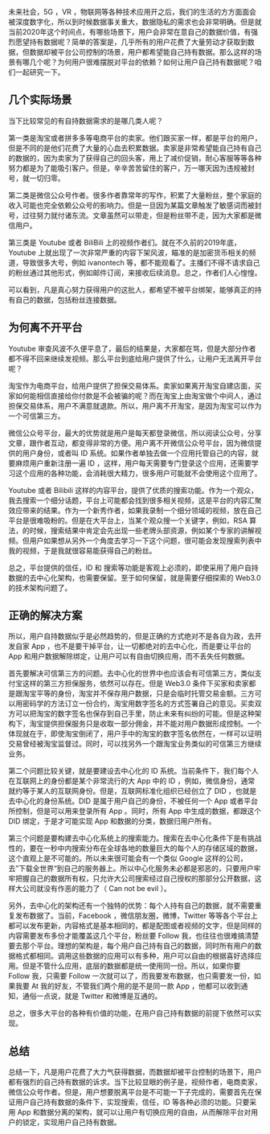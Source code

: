 未来社会，5G ，VR ，物联网等各种技术应用开之后，我们的生活的方方面面会被深度数字化，所以到时候数据事关重大，数据隐私的需求也会非常明确。但是就当前2020年这个时间点，有哪些场景下，用户会非常在意自己的数据价值，有强烈愿望持有数据呢？简单的答案是，几乎所有的用户花费了大量劳动才获取到数据，但数据却被平台公司控制的场景，用户都希望能自己持有数据。那么这样的场景有哪几个呢？为何用户很难摆脱对平台的依赖？如何让用户自己持有数据呢？咱们一起研究一下。

## 几个实际场景
当下比较常见的有自持数据需求的是哪几类人呢？

第一类是淘宝或者拼多多等电商平台的卖家。他们跟买家一样，都是平台的用户，但是不同的是他们花费了大量的心血去积累数据。卖家是非常希望能自己持有自己的数据的，因为卖家为了获得自己的回头客，用上了减价促销，耐心客服等等各种努力都是为了能吸引客户。但是，辛辛苦苦留住的客户，万一哪天因为违规被封号，就一切归零。

第二类是微信公众号作者。很多作者靠常年的写作，积累了大量粉丝，整个家庭的收入可能也完全依赖公众号的影响力。但是一旦因为某篇文章触发了敏感词而被封号，过往努力就付诸东流。文章虽然可以带走，但是粉丝带不走，因为大家都是微信用户。

第三类是 Youtube 或者 BiliBili 上的视频作者们。就在不久前的2019年底，Youtube 上就出现了一次非常严重的内容下架风波，瞄准的是加密货币相关的频道，导致很多大号，例如 ivanontech 等，都不能观看了。主播们不得不请求自己的粉丝通过其他形式，例如邮件订阅，来接收后续消息。总之，作者们人心惶惶。

可以看到，凡是真心努力获得用户的这批人，都希望不被平台绑架，能够真正的持有自己的数据，包括粉丝连接数据。

## 为何离不开平台
Youtube 审查风波不久便平息了，最后的结果是，大家都在骂，但是大部分作者都不得不回来继续发视频。那么平台到底给用户提供了什么，让用户无法离开平台呢？

淘宝作为电商平台，给用户提供了担保交易体系。卖家如果离开淘宝自建店面，买家如何能相信直接给你付款是不会被骗的呢？而在淘宝上由淘宝做个中间人，通过担保交易体系，用户不满意就退款。所以，用户离不开淘宝，是因为淘宝可以作为一个可信第三方。

微信公众号平台，最大的优势就是用户是每天都登录微信，所以阅读公众号，分享文章，跟作者互动，都变得非常的方便。用户离不开微信公众号平台，因为微信提供的用户身份，或者叫 ID 系统。如果作者单独去做一个应用托管自己的内容，就要麻烦用户重新注册一遍 ID ，这样，用户每天需要专门登录这个应用，还需要学习这个应用的各种功能，会消耗很大精力，很多用户可能就不会使用这个应用了。

Youtube 或者 Bilibili 这样的内容平台，提供了优质的搜索功能。作为一个观众，我去搜索一个细分话题，平台上可能都会找到很多相关视频，这是平台的内容汇聚效应带来的结果。作为一个新秀作者，如果我录制一个细分领域的视频，放在自己平台是很难吸粉的。但是在大平台上，当某个观众搜一个关键字，例如，RSA 算法，的时候，搜索结果中肯定会先出现一些老牌头部资源，例如某个专家的讲解视频。但用户如果想从另外一个角度去学习一下这个问题，很可能会发现搜索列表中我的视频，于是我就很容易能获得自己的粉丝。

总之，平台提供的信任，ID 和 搜索等功能是客观上必须的，即使采用了用户自持数据的去中心化架构，也需要保留。至于如何保留，就是需要仔细探索的 Web3.0 的技术架构问题了。

## 正确的解决方案
所以，用户自持数据似乎是必然趋势的，但是正确的方式绝对不是各自为政，去开发自家 App ，也不是要干掉平台，让一切都绝对的去中心化，而是要让平台的 App 和用户数据解除绑定，让用户可以有自由切换应用，而不丢失任何数据。

首先要解决可信第三方的问题。去中心化的世界中也应该会有可信第三方，类似支付宝这样的第三方担保服务，依然可以存在。但是 Web3.0 条件下买家和卖家都是跟淘宝平等的身份，淘宝并不保存用户数据，只是会临时托管交易金额。三方可以用密码学的方法订立一份合约，淘宝用数字签名的方式签署自己的意见。买卖双方可以把淘宝的数字签名也保存到自己手里，防止未来有纠纷的可能。但是这种架构下，淘宝提供担保服务只是收取一部分佣金，并不能对用户数据形成控制。一个体现就在于，即使淘宝倒闭了，用户手中的淘宝的数字签名依然在，一样可以证明交易曾经被淘宝监督过。同时，可以找另外一个跟淘宝业务类似的可信第三方继续业务。

第二个问题比较关键，就是要建设去中心化的 ID 系统。当前条件下，我们每个人在互联网上的身份都是某个非常流行的大 App 中的 ID ，例如，微信身份，通常就约等于某人的互联网身份。但是，互联网标准化组织已经创立了 DID ，也就是去中心化的身份系统。DID 是属于用户自己的身份，不被任何一个 App 或者平台所控制，但是可以用来登录所有 App 。同时，所有 App 中生成的数据，都跟这个 DID 绑定，于是才可能实现 App 和数据的分类，数据归用户所有。

第三个问题是要构建去中心化系统上的搜索能力。搜索在去中心化条件下是有挑战性的，要在一秒中内搜索分布在全球各地的数量巨大的每个人的存储区域的数据，这个直观上是不可能的。所以未来很可能会有一个类似 Google 这样的公司，去”下载全世界“到自己的服务器上。所以中心化服务未必都是邪恶的，只要用户牢牢把握自己的数据所有权，只允许大公司搜索经过自己授权的那部分公开数据，这样大公司就没有作恶的能力了（ Can not be evil ）。

另外，去中心化的架构还有一个独特的优势：每个人持有自己的数据，就不需要重复发布数据了。当前，Facebook ，微信朋友圈，微博，Twitter 等等各个平台上都可以发布更新，内容格式是基本相同的，都是配图或者视频的文字，但是同样的内容需要发布多份才能覆盖这几个平台，粉丝要 Follow 我，也往往也很难搞清楚要去那个平台。理想的架构是，每个用户自己持有自己的数据，同时所有用户的数据格式都相同。调用这些数据的应用可以有多种，用户可以自由的根据喜好选择应用。但是不管什么应用，底层的数据都是统一使用同一份。所以，如果你要 Follow 我，只需要 Follow 一次就可以了，而我要发布数据，也只需要发一份，如果我要 At 我的好友，不管我们两个用的是不是同一款 App ，他都可以收到通知，通俗一点说，就是 Twitter 和微博是互通的。

总之，很多大平台的各种有价值的功能，在用户自己持有数据的前提下依然可以实现。

## 总结
总结一下，凡是用户花费了大力气获得数据，而数据却被平台控制的场景下，用户都有强烈的自己持有数据的诉求。当下比较显眼的例子是，视频作者，电商卖家，微信公众号作者。但是，用户想要脱离平台是不可能一下子完成的，需要首先在保证用户自己持有数据的条件下，实现搜索，信任，ID 等各种必须的功能。只要采用 App 和数据分离的架构，就可以让用户有切换应用的自由，从而解除平台对用户的锁定，实现用户自己持有数据。
